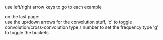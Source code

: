 use left/right arrow keys to go to each example

on the last page:  
use the up/down arrows for the convolution stuff, 'c' to toggle convolution/cross-convolution
type a number to set the frequency
type 'g' to toggle the buckets
